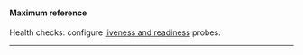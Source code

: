 #### Maximum reference
Health checks: configure [liveness and readiness](https://kubernetes.io/docs/tasks/configure-pod-container/configure-liveness-readiness-probes/) probes.

---
